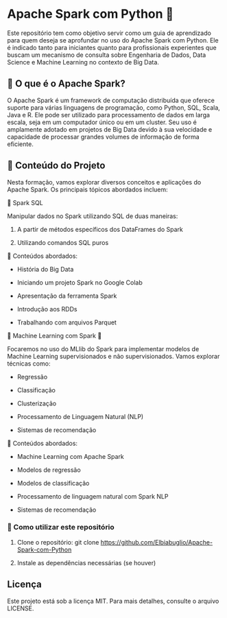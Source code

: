 # Apache Spark com Python 🚀

Este repositório tem como objetivo servir como um guia de aprendizado para quem deseja se aprofundar no uso do Apache Spark com Python. Ele é indicado tanto para iniciantes quanto para profissionais experientes que buscam um mecanismo de consulta sobre Engenharia de Dados, Data Science e Machine Learning no contexto de Big Data.


## 📌 O que é o Apache Spark?

O Apache Spark é um framework de computação distribuída que oferece suporte para várias linguagens de programação, como Python, SQL, Scala, Java e R. Ele pode ser utilizado para processamento de dados em larga escala, seja em um computador único ou em um cluster. Seu uso é amplamente adotado em projetos de Big Data devido à sua velocidade e capacidade de processar grandes volumes de informação de forma eficiente.


## 📖 Conteúdo do Projeto

Nesta formação, vamos explorar diversos conceitos e aplicações do Apache Spark. Os principais tópicos abordados incluem:

🔹 Spark SQL

Manipular dados no Spark utilizando SQL de duas maneiras:

1. A partir de métodos específicos dos DataFrames do Spark

2. Utilizando comandos SQL puros

🔹 Conteúdos abordados:

* História do Big Data

* Iniciando um projeto Spark no Google Colab

* Apresentação da ferramenta Spark

* Introdução aos RDDs

* Trabalhando com arquivos Parquet


🔹 Machine Learning com Spark 🤖

Focaremos no uso do MLlib do Spark para implementar modelos de Machine Learning supervisionados e não supervisionados. Vamos explorar técnicas como:

* Regressão

* Classificação

* Clusterização

* Processamento de Linguagem Natural (NLP)

* Sistemas de recomendação

🔹 Conteúdos abordados:

* Machine Learning com Apache Spark

* Modelos de regressão

* Modelos de classificação

* Processamento de linguagem natural com Spark NLP

* Sistemas de recomendação


### 📌 Como utilizar este repositório

1. Clone o repositório:
git clone https://github.com/Elbiabuglio/Apache-Spark-com-Python

2. Instale as dependências necessárias (se houver)

 ## Licença
Este projeto está sob a licença MIT. Para mais detalhes, consulte o arquivo LICENSE.

